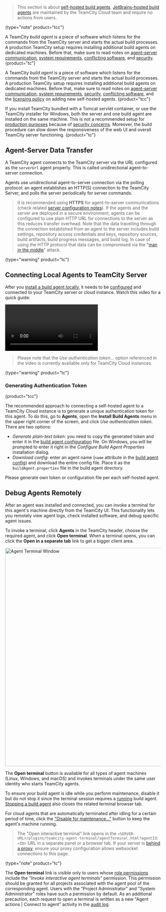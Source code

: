 [//]: # (title: Install and Start TeamCity Agents)
[//]: # (auxiliary-id: Install and Start TeamCity Agents;Setting up and Running Additional Build Agents)

>This section is about [self-hosted build agents](teamcity-cloud-subscription-and-licensing.md#cloud-self-hosted-agents). [JetBrains-hosted build agents](supported-platforms-and-environments.md#JetBrains-Hosted+Agents) are maintained by the TeamCity Cloud team and require no actions from users.
>
{type="note" product="tcc"}

A TeamCity _build agent_ is a piece of software which listens for the commands from the TeamCity server and starts the actual build processes. A production TeamCity setup requires installing additional build agents on dedicated machines. Before that, make sure to read notes on [agent-server communication](#Agent-Server+Data+Transfer), [system requirements](system-requirements.md#TeamCity+Agent+Requirements), [conflicting software](known-issues.md#Conflicting+Software), and [security](security-notes.md#Build+Agents).
{product="tc"}

A TeamCity _build agent_ is a piece of software which listens for the commands from the TeamCity server and starts the actual build processes. A production TeamCity setup requires installing additional build agents on dedicated machines. Before that, make sure to read notes on [agent-server communication](#Agent-Server+Data+Transfer), [system requirements](system-requirements.md#TeamCity+Agent+Requirements), [security](security-notes.md#Build+Agents), [conflicting software](known-issues.md#Conflicting+Software), and the [licensing policy](teamcity-cloud-subscription-and-licensing.md) on adding new self-hosted agents.
{product="tcc"}

If you install TeamCity bundled with a Tomcat servlet container, or use the TeamCity installer for Windows, both the server and one build agent are installed on the same machine. This is not a recommended setup for [production purposes](configure-server-installation.md#Configuring+Server+for+Production+Use) because of [security concerns](security-notes.md). Moreover, the build procedure can slow down the responsiveness of the web UI and overall TeamCity server functioning.
{product="tc"}

<anchor name="SettingupandRunningAdditionalBuildAgents-ServerDataTransfers"/>
<anchor name="SettingupandRunningAdditionalBuildAgents-Agent-ServerDataTransfers"/>

## Agent-Server Data Transfer

[//]: # (AltHead: Server-Agent Data Transfers)

A TeamCity agent connects to the TeamCity server via the URL configured as the `serverUrl` agent property. This is called unidirectional agent-to-server connection.

Agents use unidirectional agent-to-server connection via the polling protocol: an agent establishes an HTTP(S) connection to the TeamCity Server, and polls the server periodically for server commands.

>It is recommended using __HTTPS__ for agent-to-server communications (check related [server configuration notes](how-to.md#Configure+HTTPS+for+TeamCity+Web+UI)). If the agents and the server are deployed in a secure environment, agents can be configured to use plain HTTP URL for connections to the server as this reduces transfer overhead. Note that the data travelling through the connection established from an agent to the server includes build settings, repository access credentials and keys, repository sources, build artifacts, build progress messages, and build log. In case of using the HTTP protocol that data can be compromised via the "[man in the middle](https://en.wikipedia.org/wiki/Man-in-the-middle_attack)" attack.
>
{type="warning" product="tc"}

[//]: # (Internal note. Do not delete. "Setting up and Running Additional Build Agentsd283e376.txt")

<anchor name="SettingupandRunningAdditionalBuildAgents-InstallingAdditionalBuildAgents"/>

## Connecting Local Agents to TeamCity Server

After you [install a build agent locally](install-teamcity-agent.md), it needs to be [configured](configure-agent-installation.md) and connected to your TeamCity server or cloud instance. Watch this video for a quick guide:

<video href="dvyDCzOJJZw"
title="TeamCity tutorial — How to connect local agents to your TeamCity server"/>

>Please note that the _Use authentication token..._ option referenced in the video is currently available only for TeamCity Cloud instances.
>
{type="warning" product="tc"}

### Generating Authentication Token
{product="tcc"}

The recommended approach to connecting a self-hosted agent to a TeamCity Cloud instance is to generate a unique authentication token for this agent. To do this, go to __Agents__, open the __Install Build Agents__ menu in the upper right corner of the screen, and click _Use authentication token_. There are two options:

* _Generate plain-text token_: you need to copy the generated token and enter it in the [build agent configuration](configure-agent-installation.md) file. On Windows, you will be prompted to enter it right in the _Configure Build Agent Properties_ installation dialog.
* _Download config_: enter an agent name (`name` attribute in the [build agent config](configure-agent-installation.md)) and download the entire config file. Place it as the `buildAgent.properties` file in the build agent directory.

Please generate own token or configuration file per each self-hosted agent.



## Debug Agents Remotely

<chunk id="agents-terminal">

After an agent was installed and connected, you can invoke a terminal for this agent's machine directly from the TeamCity UI. This functionality lets you remotely view agent logs, check installed software, and debug specific agent issues.

To invoke a terminal, click **Agents** in the TeamCity header, choose the required agent, and click **Open terminal**. When a terminal opens, you can click the **Open in a separate tab** link to get a bigger client area.

<img src="dk-agentTerminal-2023-11.png" width="706" alt="Agent Terminal Window"/>

The **Open terminal** button is available for all types of agent machines (Linux, Windows, and macOS) and invokes terminals under the same user identity who starts TeamCity agents.

To ensure your build agent is idle while you perform maintenance, disable it but do not stop it since the terminal session requires a [running](start-teamcity-agent.md) build agent. [Stopping a build agent](start-teamcity-agent.md#Stop+Build+Agent) also closes the related terminal browser tab.

For cloud agents that are automatically terminated after idling for a certain period of time, click the ["Disable for maintenance..."](build-agents-configuration-and-maintenance.md#Enabling%2FDisabling+Agents+via+UI) button to keep the agent's machine running.

> The "Open interactive terminal" link opens in the `<SERVER-URL>/plugins/teamcity-agent-terminal/agentTerminal.html?agentId:<ID>` URL in a separate panel or a browser tab. If your server is [behind a proxy](multinode-setup.md#Proxy+Configuration), ensure your proxy configuration allows websocket connections to this page.
> 
{type="note" product="tc"}

The **Open terminal** link is visible only to users whose [role permissions](managing-roles-and-permissions.md) include the *"Invoke interactive agent terminals"* permission. This permission should be granted for all projects associated with the agent pool of the corresponding agent. Users with the "Project Administrator" and "System Administrator" roles have such a permission by default. As an additional precaution, each request to open a terminal is written as a new "Agent actions | Connect to agent" activity in the [audit log](tracking-user-actions.md).

</chunk>